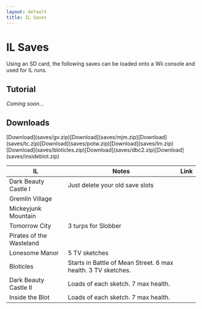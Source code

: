 ```yaml
---
layout: default
title: IL Saves
---
```


# IL Saves
Using an SD card, the following saves can be loaded onto a Wii console and used for IL runs.

## Tutorial
_Coming soon..._

## Downloads
<div class="article-table">
    <table>
        <thead>
            <tr>
                <th>
                    IL
                </th>
                <th>
                    Notes
                </th>
                <th>
                    Link
                </th>
            </tr>
        </thead>
        <tbody>
            <tr>
                <td>Dark Beauty Castle I</td>
                <td>Just delete your old save slots</td>
                </td></td>
            </tr>
            <tr>
                <td>Gremlin Village</td>
                <td></td>
                </td>[Download](saves/gv.zip)</td>
            </tr>
            <tr>
                <td>Mickeyjunk Mountain</td>
                <td></td>
                </td>[Download](saves/mjm.zip)</td>
            </tr>
            <tr>
                <td>Tomorrow City</td>
                <td>3 turps for Slobber</td>
                </td>[Download](saves/tc.zip)</td>
            </tr>
            <tr>
                <td>Pirates of the Wasteland</td>
                <td></td>
                </td>[Download](saves/potw.zip)</td>
            </tr>
            <tr>
                <td>Lonesome Manor</td>
                <td>5 TV sketches</td>
                </td>[Download](saves/lm.zip)</td>
            </tr>
            <tr>
                <td>Bloticles</td>
                <td>Starts in Battle of Mean Street. 6 max health. 3 TV sketches.</td>
                </td>[Download](saves/bloticles.zip)</td>
            </tr>
            <tr>
                <td>Dark Beauty Castle II</td>
                <td>Loads of each sketch. 7 max health.</td>
                </td>[Download](saves/dbc2.zip)</td>
            </tr>
            <tr>
                <td>Inside the Blot</td>
                <td>Loads of each sketch. 7 max health.</td>
                </td>[Download](saves/insideblot.zip)</td>
            </tr>
        </tbody>
    </table>
</div>